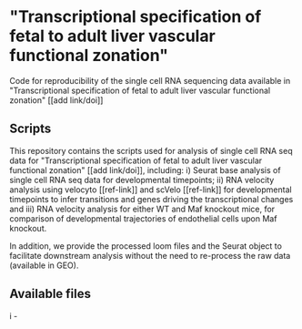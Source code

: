 # "Transcriptional specification of fetal to adult liver  vascular functional zonation"
Code for reproducibility of the single cell RNA sequencing data available in "Transcriptional specification of fetal to adult liver  vascular functional zonation"
[[add link/doi]]

## Scripts
This repository contains the scripts used for analysis of single cell RNA seq data for "Transcriptional specification of fetal to adult liver  vascular functional zonation" [[add link/doi]], including: i) Seurat base analysis of single cell RNA seq data for developmental timepoints; ii) RNA velocity analysis using velocyto [[ref-link]] and scVelo [[ref-link]] for developmental timepoints to infer transitions and genes driving the transcriptional changes and iii) RNA velocity analysis for either WT and Maf knockout mice, for comparison of developmental trajectories of endothelial cells upon Maf knockout.

In addition, we provide the processed loom files and the Seurat object to facilitate downstream analysis without the need to re-process the raw data (available in GEO).

## Available files
i - 

